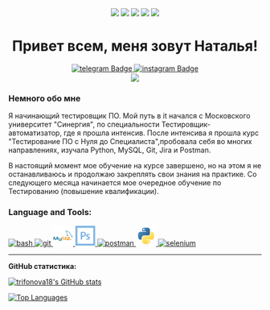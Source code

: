
<div id="header" align="center">
<img src="https://media.giphy.com/media/v1.Y2lkPTc5MGI3NjExYThjM3lsbnV5dno4MWJ4N3ZxMmU4dmsyc2RwOTZ6enNtNDRpYzNvNSZlcD12MV9pbnRlcm5hbF9naWZfYnlfaWQmY3Q9cw/5ZXA1Gb4uleV1nHVhF/giphy.gif" width="198"/>
<img src="https://media.giphy.com/media/v1.Y2lkPTc5MGI3NjExYThjM3lsbnV5dno4MWJ4N3ZxMmU4dmsyc2RwOTZ6enNtNDRpYzNvNSZlcD12MV9pbnRlcm5hbF9naWZfYnlfaWQmY3Q9cw/5ZXA1Gb4uleV1nHVhF/giphy.gif" width="198"/>
<img src="https://media.giphy.com/media/v1.Y2lkPTc5MGI3NjExYThjM3lsbnV5dno4MWJ4N3ZxMmU4dmsyc2RwOTZ6enNtNDRpYzNvNSZlcD12MV9pbnRlcm5hbF9naWZfYnlfaWQmY3Q9cw/5ZXA1Gb4uleV1nHVhF/giphy.gif" width="198"/>
<img src="https://media.giphy.com/media/v1.Y2lkPTc5MGI3NjExYThjM3lsbnV5dno4MWJ4N3ZxMmU4dmsyc2RwOTZ6enNtNDRpYzNvNSZlcD12MV9pbnRlcm5hbF9naWZfYnlfaWQmY3Q9cw/5ZXA1Gb4uleV1nHVhF/giphy.gif" width="198"/>
<img src="https://media.giphy.com/media/v1.Y2lkPTc5MGI3NjExYThjM3lsbnV5dno4MWJ4N3ZxMmU4dmsyc2RwOTZ6enNtNDRpYzNvNSZlcD12MV9pbnRlcm5hbF9naWZfYnlfaWQmY3Q9cw/5ZXA1Gb4uleV1nHVhF/giphy.gif" width="198"/>


<div id="header" align="center">
<h1>
  Привет всем, меня зовут Наталья! 
</h1> 
</div>
</div>
<div id="badges" align="center">
  <a href="https://t.me/nata_trifonova">
    <img src="https://img.shields.io/badge/telegram-blue?style=for-the-badge&logo=telegram&logoColor=white" alt="telegram Badge"/>
  </a>
  <a href="https://www.instagram.com/consciousness_n?utm_source=qr">
    <img src="https://img.shields.io/badge/instagram-red?style=for-the-badge&logo=instagram&logoColor=white" alt="instagram Badge"/>
  </a>  
</div>

<div id="header" align="center">
<img src="https://komarev.com/ghpvc/?username=trifonova18&style=flat-square&color=blue" align="center"/>
</div>
<h3>
Немного обо мне
</h3>
Я начинающий тестировщик ПО. Мой путь в it начался с Московского университет "Синергия", по специальности Тестировщик-автоматизатор, где я прошла интенсив.
После интенсива я прошла курс "Тестирование ПО с Нуля до Специалиста",пробовала себя во многих направлениях, изучала Python, MySQL, Git, Jira и Postman. 

В настоящий момент мое обучение на курсе завершено, но на этом я не останавливаюсь и продолжаю закреплять свои знания на практике. Со следующего месяца начинается мое очередное обучение по Тестированию (повышение квалификации). 

<h3 align="left">Language and Tools:</h3>
<p align="left"> <a href="https://www.gnu.org/software/bash/" target="_blank" rel="noreferrer"> <img src="https://www.vectorlogo.zone/logos/gnu_bash/gnu_bash-icon.svg" alt="bash" width="40" height="40"/> </a> <a href="https://git-scm.com/" target="_blank" rel="noreferrer"> <img src="https://www.vectorlogo.zone/logos/git-scm/git-scm-icon.svg" alt="git" width="40" height="40"/> </a> <a href="https://www.mysql.com/" target="_blank" rel="noreferrer"> <img src="https://raw.githubusercontent.com/devicons/devicon/master/icons/mysql/mysql-original-wordmark.svg" alt="mysql" width="40" height="40"/> </a> <a href="https://www.photoshop.com/en" target="_blank" rel="noreferrer"> <img src="https://raw.githubusercontent.com/devicons/devicon/master/icons/photoshop/photoshop-line.svg" alt="photoshop" width="40" height="40"/> </a> <a href="https://postman.com" target="_blank" rel="noreferrer"> <img src="https://www.vectorlogo.zone/logos/getpostman/getpostman-icon.svg" alt="postman" width="40" height="40"/> </a> <a href="https://www.python.org" target="_blank" rel="noreferrer"> <img src="https://raw.githubusercontent.com/devicons/devicon/master/icons/python/python-original.svg" alt="python" width="40" height="40"/> </a> <a href="https://www.selenium.dev" target="_blank" rel="noreferrer"> <img src="https://raw.githubusercontent.com/detain/svg-logos/780f25886640cef088af994181646db2f6b1a3f8/svg/selenium-logo.svg" alt="selenium" width="40" height="40"/> </a></p>

---

<b>GitHub статистика:</b>

<a href="http://www.github.com/trifonova18"><img src="https://github-readme-stats.vercel.app/api?username=trifonova18&show_icons=true&hide=&count_private=true&title_color=22c55e&text_color=ffffff&icon_color=22c55e&bg_color=312e81&hide_border=true&show_icons=true" alt="trifonova18's GitHub stats" /></a>

<a href="https://github.com/trifonova18" align="left"><img src="https://github-readme-stats.vercel.app/api/top-langs/?username=trifonova18&langs_count=10&title_color=22c55e&text_color=ffffff&icon_color=22c55e&bg_color=312e81&hide_border=true&locale=en&custom_title=Top%20%Languages" alt="Top Languages" /></a>  





